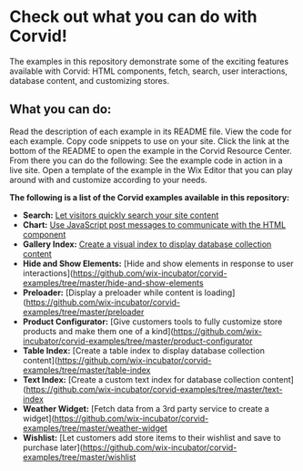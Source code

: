 # Check out what you can do with Corvid!

The examples in this repository demonstrate some of the exciting features available with Corvid: HTML components, fetch, search, user interactions, database content, and customizing stores.

## What you can do:

Read the description of each example in its README file.
View the code for each example. Copy code snippets to use on your site.
Click the link at the bottom of the README to open the example in the Corvid Resource Center. From there you can do the following:
See the example code in action in a live site.
Open a template of the example in the Wix Editor that you can play around with and customize according to your needs. 

**The following is a list of the Corvid examples available in this repository:**
* **Search:** [Let visitors quickly search your site content](https://github.com/wix-incubator/corvid-examples/tree/master/Search)
* **Chart:** [Use JavaScript post messages to communicate with the HTML component](https://github.com/wix-incubator/corvid-examples/tree/master/chart)
* **Gallery Index:**	[Create a visual index to display database collection content](https://github.com/wix-incubator/corvid-examples/tree/master/gallery-index)
* **Hide and Show Elements:** [Hide and show elements in response to user interactions](https://github.com/wix-incubator/corvid-examples/tree/master/hide-and-show-elements	
* **Preloader:** [Display a preloader while content is loading](https://github.com/wix-incubator/corvid-examples/tree/master/preloader
* **Product Configurator:**	[Give customers tools to fully customize store products and make them one of a kind](https://github.com/wix-incubator/corvid-examples/tree/master/product-configurator
* **Table Index:** [Create a table index to display database collection content](https://github.com/wix-incubator/corvid-examples/tree/master/table-index
* **Text Index:** [Create a custom text index for database collection content](https://github.com/wix-incubator/corvid-examples/tree/master/text-index
* **Weather Widget:** [Fetch data from a 3rd party service to create a widget](https://github.com/wix-incubator/corvid-examples/tree/master/weather-widget
* **Wishlist:** [Let customers add store items to their wishlist and save to purchase later](https://github.com/wix-incubator/corvid-examples/tree/master/wishlist
